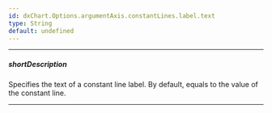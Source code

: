 ```yaml
---
id: dxChart.Options.argumentAxis.constantLines.label.text
type: String
default: undefined
---
```

---
##### shortDescription
Specifies the text of a constant line label. By default, equals to the value of the constant line.

---
